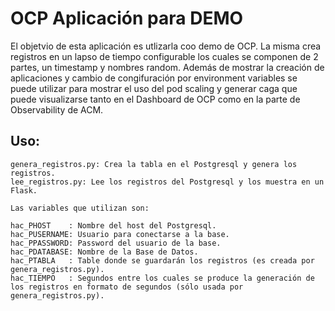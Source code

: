# OCP Aplicación para DEMO

El objetvio de esta aplicación es utlizarla coo demo de OCP.
La misma crea registros en un lapso de tiempo configurable los cuales se componen de 2 partes, un timestamp y nombres random.
Además de mostrar la creación de aplicaciones y cambio de congifuración por environment variables se puede utilizar para
mostrar el uso del pod scaling y generar caga que puede visualizarse tanto en el Dashboard de OCP como en la parte de 
Observability de ACM.

## Uso:

```
genera_registros.py: Crea la tabla en el Postgresql y genera los registros.
lee_registros.py: Lee los registros del Postgresql y los muestra en un Flask.

Las variables que utilizan son:

hac_PHOST    : Nombre del host del Postgresql.
hac_PUSERNAME: Usuario para conectarse a la base.
hac_PPASSWORD: Password del usuario de la base.
hac_PDATABASE: Nombre de la Base de Datos.
hac_PTABLA   : Table donde se guardarán los registros (es creada por genera_registros.py).
hac_TIEMPO   : Segundos entre los cuales se produce la generación de los registros en formato de segundos (sólo usada por genera_registros.py).
```